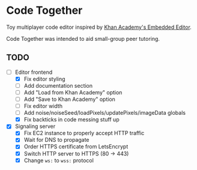 # Code Together

Toy multiplayer code editor inspired by [Khan Academy's Embedded Editor](https://www.khanacademy.org/computer-programming/new/pjs).

Code Together was intended to aid small-group peer tutoring.

## TODO

- [ ] Editor frontend
    - [x] Fix editor styling
    - [ ] Add documentation section
    - [ ] Add "Load from Khan Academy" option
    - [ ] Add "Save to Khan Academy" option
    - [ ] Fix editor width
    - [ ] Add noise/noiseSeed/loadPixels/updatePixels/imageData globals
    - [x] Fix backticks in code messing stuff up

- [x] Signaling server
    - [x] Fix EC2 instance to properly accept HTTP traffic
    - [x] Wait for DNS to propagate
    - [x] Order HTTPS certificate from LetsEncrypt
    - [x] Switch HTTP server to HTTPS (80 -> 443)
    - [x] Change `ws:` to `wss:` protocol